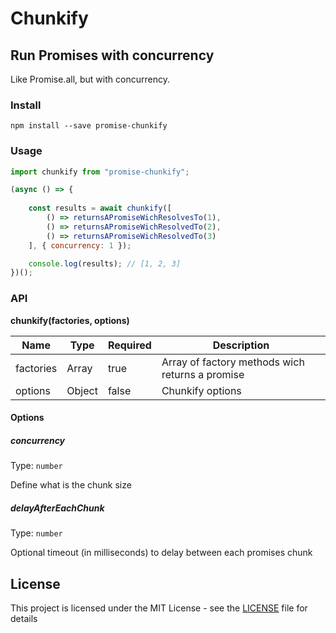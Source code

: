 # Chunkify
## Run Promises with concurrency 

Like Promise.all, but with concurrency.

### Install
`npm install --save promise-chunkify`

### Usage

```javascript
import chunkify from "promise-chunkify";

(async () => {
    
    const results = await chunkify([
        () => returnsAPromiseWichResolvesTo(1),
        () => returnsAPromiseWichResolvedTo(2),
        () => returnsAPromiseWichResolvedTo(3)
    ], { concurrency: 1 });

    console.log(results); // [1, 2, 3]
})();
```

### API
**chunkify(factories, options)**

| Name | Type | Required | Description |
| - | - | - | - |
| factories | Array | true | Array of factory methods wich returns a promise |
| options | Object | false | Chunkify options |

#### Options

##### concurrency  
Type: `number`

Define what is the chunk size

##### delayAfterEachChunk  
Type: `number`

Optional timeout (in milliseconds) to delay between each promises chunk

## License

This project is licensed under the MIT License - see the [LICENSE](LICENSE) file for details